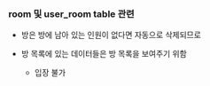 ### room 및 user_room table 관련

- 방은 방에 남아 있는 인원이 없다면 자동으로 삭제되므로

- 방 목록에 있는 데이터들은 방 목록을 보여주기 위함
  - 입장 불가